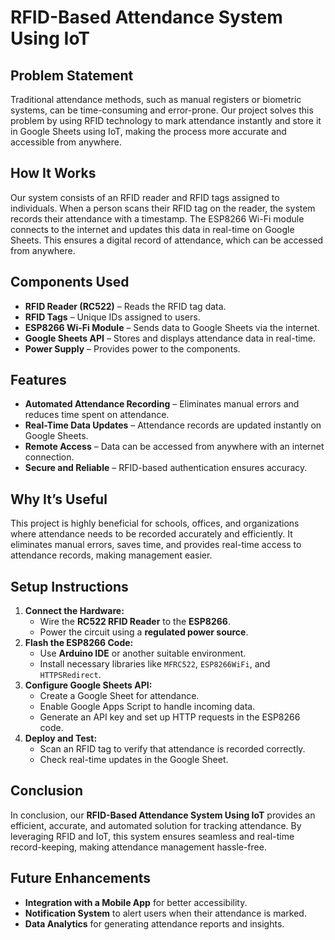 # RFID-Based Attendance System Using IoT

## Problem Statement
Traditional attendance methods, such as manual registers or biometric systems, can be time-consuming and error-prone. Our project solves this problem by using RFID technology to mark attendance instantly and store it in Google Sheets using IoT, making the process more accurate and accessible from anywhere.

## How It Works
Our system consists of an RFID reader and RFID tags assigned to individuals. When a person scans their RFID tag on the reader, the system records their attendance with a timestamp. The ESP8266 Wi-Fi module connects to the internet and updates this data in real-time on Google Sheets. This ensures a digital record of attendance, which can be accessed from anywhere.

## Components Used
- **RFID Reader (RC522)** – Reads the RFID tag data.
- **RFID Tags** – Unique IDs assigned to users.
- **ESP8266 Wi-Fi Module** – Sends data to Google Sheets via the internet.
- **Google Sheets API** – Stores and displays attendance data in real-time.
- **Power Supply** – Provides power to the components.

## Features
- **Automated Attendance Recording** – Eliminates manual errors and reduces time spent on attendance.
- **Real-Time Data Updates** – Attendance records are updated instantly on Google Sheets.
- **Remote Access** – Data can be accessed from anywhere with an internet connection.
- **Secure and Reliable** – RFID-based authentication ensures accuracy.

## Why It’s Useful
This project is highly beneficial for schools, offices, and organizations where attendance needs to be recorded accurately and efficiently. It eliminates manual errors, saves time, and provides real-time access to attendance records, making management easier.

## Setup Instructions
1. **Connect the Hardware:**
   - Wire the **RC522 RFID Reader** to the **ESP8266**.
   - Power the circuit using a **regulated power source**.
2. **Flash the ESP8266 Code:**
   - Use **Arduino IDE** or another suitable environment.
   - Install necessary libraries like `MFRC522`, `ESP8266WiFi`, and `HTTPSRedirect`.
3. **Configure Google Sheets API:**
   - Create a Google Sheet for attendance.
   - Enable Google Apps Script to handle incoming data.
   - Generate an API key and set up HTTP requests in the ESP8266 code.
4. **Deploy and Test:**
   - Scan an RFID tag to verify that attendance is recorded correctly.
   - Check real-time updates in the Google Sheet.

## Conclusion
In conclusion, our **RFID-Based Attendance System Using IoT** provides an efficient, accurate, and automated solution for tracking attendance. By leveraging RFID and IoT, this system ensures seamless and real-time record-keeping, making attendance management hassle-free.

## Future Enhancements
- **Integration with a Mobile App** for better accessibility.
- **Notification System** to alert users when their attendance is marked.
- **Data Analytics** for generating attendance reports and insights.


